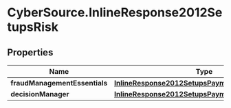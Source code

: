 # CyberSource.InlineResponse2012SetupsRisk

## Properties
Name | Type | Description | Notes
------------ | ------------- | ------------- | -------------
**fraudManagementEssentials** | [**InlineResponse2012SetupsPaymentsCardProcessing**](InlineResponse2012SetupsPaymentsCardProcessing.md) |  | [optional] 
**decisionManager** | [**InlineResponse2012SetupsPaymentsCardProcessing**](InlineResponse2012SetupsPaymentsCardProcessing.md) |  | [optional] 



